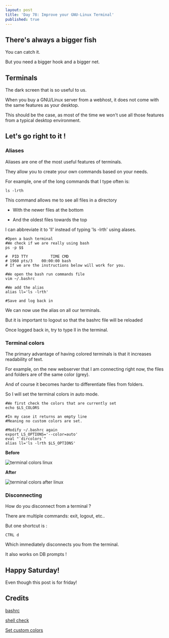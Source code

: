 ```yaml
---
layout: post
title: 'Day 78: Improve your GNU-Linux Terminal'
published: true
---
```

## There's always a bigger fish

You can catch it.

But you need a bigger hook and a bigger net.


## Terminals
The dark screen that is so useful to us.

When you buy a GNU/Linux server from a webhost, it does not come with the same features as your desktop.

This should be the case, as most of the time we won't use all those features from a typical desktop environment.

## Let's go right to it !
### Aliases
Aliases are one of the most useful features of terminals.

They allow you to create your own commands based on your needs.

For example, one of the long commands that I type often is:
```
ls -lrth
```

This command allows me to see all files in a directory

- With the newer files at the bottom

- And the oldest files towards the top

I can abbreviate it to 'll' instead of typing 'ls -lrth' using alases.

```
#Open a bash terminal
#We check if we are really using bash
ps -p $$ 

#  PID TTY          TIME CMD
# 1960 pts/3    00:00:00 bash
# If we are the instructions below will work for you.

#We open the bash run commands file
vim ~/.bashrc

#We add the alias
alias ll='ls -lrth'

#Save and log back in
```

We can now use the alias on all our terminals.

But it is important to logout so that the bashrc file will be reloaded

Once logged back in, try to type ll in the terminal.

### Terminal colors
The primary advantage of having colored terminals is that it increases readability of text.

For example, on the new webserver that I am connecting right now, the files and folders are of the same color (grey).

And of course it becomes harder to differentiate files from folders.

So I will set the terminal colors in auto mode.

```
#We first check the colors that are currently set
echo $LS_COLORS

#In my case it returns an empty line
#Meaning no custom colors are set.

#Modify ~/.bashrc again
export LS_OPTIONS='--color=auto'
eval "`dircolors`"
alias ll='ls -lrth $LS_OPTIONS'
```

**Before**

![terminal colors linux](https://github.com/codarrenvelvindron/codarrenvelvindron.github.io/raw/master/images/before_ll.png)

**After**

![terminal colors after linux](https://github.com/codarrenvelvindron/codarrenvelvindron.github.io/raw/master/images/after_ll.png)


### Disconnecting
How do you disconnect from a terminal ?

There are multiple commands: exit, logout, etc..

But one shortcut is : 
```
CTRL d
```
Which immediately disconnects you from the terminal.

It also works on DB prompts !


## Happy Saturday!
Even though this post is for friday!

## Credits
[bashrc](https://superuser.com/questions/173165/what-does-the-rc-in-bashrc-etc-mean)

[shell check](https://www.cyberciti.biz/tips/how-do-i-find-out-what-shell-im-using.html)

[Set custom colors](https://www.howtogeek.com/307899/how-to-change-the-colors-of-directories-and-files-in-the-ls-command/)
